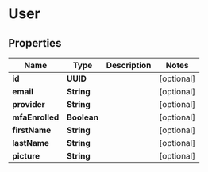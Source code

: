 

# User


## Properties

| Name | Type | Description | Notes |
|------------ | ------------- | ------------- | -------------|
|**id** | **UUID** |  |  [optional] |
|**email** | **String** |  |  [optional] |
|**provider** | **String** |  |  [optional] |
|**mfaEnrolled** | **Boolean** |  |  [optional] |
|**firstName** | **String** |  |  [optional] |
|**lastName** | **String** |  |  [optional] |
|**picture** | **String** |  |  [optional] |



